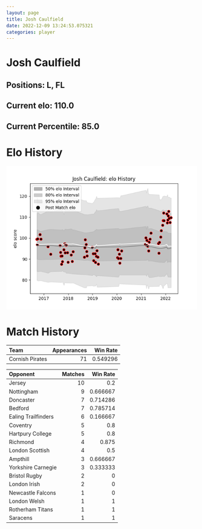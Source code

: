 ```yaml
---  
layout: page  
title: Josh Caulfield  
date: 2022-12-09 13:24:53.075321  
categories: player  
---
```

# Josh Caulfield

## Positions: L, FL

## Current elo: 110.0

## Current Percentile: 85.0

# Elo History


![elo history](history_JoshCaulfield.png)
# Match History


| Team            |   Appearances |   Win Rate |
|:----------------|--------------:|-----------:|
| Cornish Pirates |            71 |   0.549296 |

| Opponent            |   Matches |   Win Rate |
|:--------------------|----------:|-----------:|
| Jersey              |        10 |   0.2      |
| Nottingham          |         9 |   0.666667 |
| Doncaster           |         7 |   0.714286 |
| Bedford             |         7 |   0.785714 |
| Ealing Trailfinders |         6 |   0.166667 |
| Coventry            |         5 |   0.8      |
| Hartpury College    |         5 |   0.8      |
| Richmond            |         4 |   0.875    |
| London Scottish     |         4 |   0.5      |
| Ampthill            |         3 |   0.666667 |
| Yorkshire Carnegie  |         3 |   0.333333 |
| Bristol Rugby       |         2 |   0        |
| London Irish        |         2 |   0        |
| Newcastle Falcons   |         1 |   0        |
| London Welsh        |         1 |   1        |
| Rotherham Titans    |         1 |   1        |
| Saracens            |         1 |   1        |